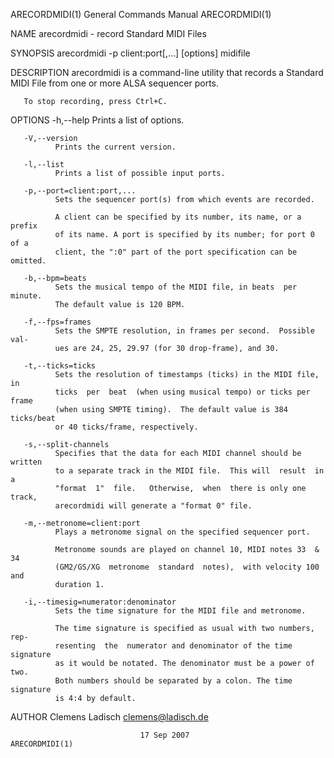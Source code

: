 ARECORDMIDI(1)             General Commands Manual             ARECORDMIDI(1)

NAME
       arecordmidi - record Standard MIDI Files

SYNOPSIS
       arecordmidi -p client:port[,...] [options] midifile

DESCRIPTION
       arecordmidi  is  a  command-line  utility that records a Standard MIDI
       File from one or more ALSA sequencer ports.

       To stop recording, press Ctrl+C.

OPTIONS
       -h,--help
              Prints a list of options.

       -V,--version
              Prints the current version.

       -l,--list
              Prints a list of possible input ports.

       -p,--port=client:port,...
              Sets the sequencer port(s) from which events are recorded.

              A client can be specified by its number, its name, or a  prefix
              of its name. A port is specified by its number; for port 0 of a
              client, the ":0" part of the port specification can be omitted.

       -b,--bpm=beats
              Sets the musical tempo of the MIDI file, in beats  per  minute.
              The default value is 120 BPM.

       -f,--fps=frames
              Sets the SMPTE resolution, in frames per second.  Possible val‐
              ues are 24, 25, 29.97 (for 30 drop-frame), and 30.

       -t,--ticks=ticks
              Sets the resolution of timestamps (ticks) in the MIDI file,  in
              ticks  per  beat  (when using musical tempo) or ticks per frame
              (when using SMPTE timing).  The default value is 384 ticks/beat
              or 40 ticks/frame, respectively.

       -s,--split-channels
              Specifies that the data for each MIDI channel should be written
              to a separate track in the MIDI file.  This will  result  in  a
              "format  1"  file.   Otherwise,  when  there is only one track,
              arecordmidi will generate a "format 0" file.

       -m,--metronome=client:port
              Plays a metronome signal on the specified sequencer port.

              Metronome sounds are played on channel 10, MIDI notes 33  &  34
              (GM2/GS/XG  metronome  standard  notes),  with velocity 100 and
              duration 1.

       -i,--timesig=numerator:denominator
              Sets the time signature for the MIDI file and metronome.

              The time signature is specified as usual with two numbers, rep‐
              resenting  the  numerator and denominator of the time signature
              as it would be notated. The denominator must be a power of two.
              Both numbers should be separated by a colon. The time signature
              is 4:4 by default.

AUTHOR
       Clemens Ladisch <clemens@ladisch.de>

                                 17 Sep 2007                   ARECORDMIDI(1)

